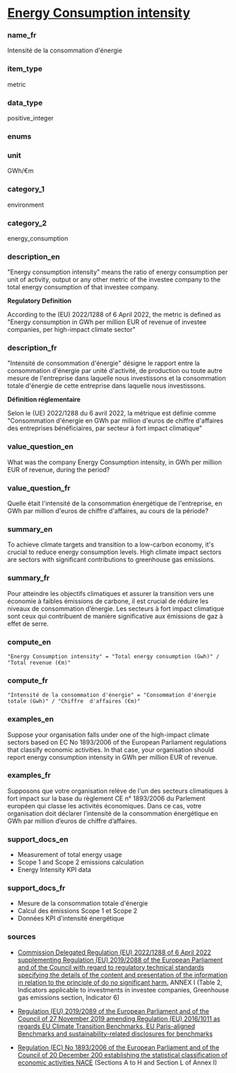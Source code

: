 
# [Energy Consumption intensity](#energy_consumption_intensity_kwh_sqm)

### name_fr

Intensité de la consommation d'énergie

### item_type

metric

### data_type

positive_integer

### enums



### unit

GWh/€m

### category_1

environment

### category_2

energy_consumption

### description_en


"Energy consumption intensity" means the ratio of energy consumption per unit of activity, output
or any other metric of the investee company to the total energy consumption of that investee
company.

**Regulatory Definition**

According to the (EU) 2022/1288 of 6 April 2022, the metric is defined as "Energy consumption in
GWh per million EUR of revenue of investee companies, per high-impact climate sector"


### description_fr


"Intensité de consommation d'énergie" désigne le rapport entre la consommation d'énergie par
unité d'activité, de production ou toute autre mesure de l'entreprise dans laquelle nous
investissons et la consommation totale d'énergie de cette entreprise dans laquelle nous
investissons.

**Définition réglementaire**

Selon le (UE) 2022/1288 du 6 avril 2022, la métrique est définie comme "Consommation d'énergie en
GWh par million d'euros de chiffre d'affaires des entreprises bénéficiaires, par secteur à fort
impact climatique" 

### value_question_en

What was the company Energy Consumption intensity, in GWh per million EUR of revenue, during the
period?

### value_question_fr

Quelle était l'intensité de la consommation énergétique de l'entreprise, en GWh par million
d'euros de chiffre d'affaires, au cours de la période?

### summary_en

To achieve climate targets and transition to a low-carbon economy, it's crucial to reduce energy
consumption levels. High climate impact sectors are sectors with significant contributions to
greenhouse gas emissions. 

### summary_fr

Pour atteindre les objectifs climatiques et assurer la transition vers une économie à faibles
émissions de carbone, il est crucial de réduire les niveaux de consommation d’énergie. Les
secteurs à fort impact climatique sont ceux qui contribuent de manière significative aux émissions
de gaz à effet de serre.

### compute_en

`"Energy Consumption intensity" = "Total energy consumption (Gwh)" / "Total revenue (€m)"`

### compute_fr

`"Intensité de la consommation d'énergie" = "Consommation d'énergie totale (Gwh)" / "Chiffre 
d'affaires (€m)"`

### examples_en

Suppose your organisation falls under one of the high-impact climate sectors based on EC No
1893/2006 of the European Parliament regulations that classify economic activities. In that case,
your organisation should report energy consumption intensity in GWh per million EUR of revenue.

### examples_fr

Supposons que votre organisation relève de l'un des secteurs climatiques à fort impact sur la
base du règlement CE n° 1893/2006 du Parlement européen qui classe les activités économiques.
Dans ce cas, votre organisation doit déclarer l’intensité de la consommation énergétique en GWh
par million d’euros de chiffre d’affaires.

### support_docs_en

- Measurement of total energy usage
- Scope 1 and Scope 2 emissions calculation
- Energy Intensity KPI data


### support_docs_fr

- Mesure de la consommation totale d'énergie
- Calcul des émissions Scope 1 et Scope 2
- Données KPI d'intensité énergétique

### sources

- [Commission Delegated Regulation (EU) 2022/1288 of 6 April 2022 supplementing Regulation (EU)
2019/2088 of the European Parliament and of the Council with regard to regulatory technical
standards specifying the details of the content and presentation of the information in relation
to the principle of do no significant harm.](https://eur-lex.europa.eu/eli/reg_del/2022/1288/oj)
ANNEX I (Table 2, Indicators applicable to investments in investee companies, Greenhouse gas
emissions section, Indicator 6)

- [Regulation (EU) 2019/2089 of the European Parliament and of the Council of 27 November 2019
amending Regulation (EU) 2016/1011 as regards EU Climate Transition Benchmarks, EU Paris-aligned
Benchmarks and sustainability-related disclosures for benchmarks](https://eur-lex.europa.eu/legal-content/EN/TXT/?uri=CELEX:32019R2089)

- [Regulation (EC) No 1893/2006 of the European Parliament and of the Council of 20 December 200
 establishing the statistical classification of economic activities NACE](https://eur-lex.europa.eu/legal-content/EN/TXT/?uri=CELEX%3A02006R1893-20190726)
 (Sections A to H and Section L of Annex I)

            
